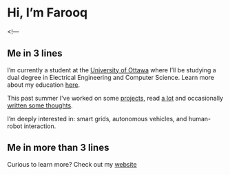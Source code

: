 # Hi, I’m Farooq

<!—

## Me in 3 lines

I’m currently a student at the [University of Ottawa](https://www.notion.so/Read-me-file-33977fdf867441f5b7bb78f9a6e96c8c?pvs=21) where I’ll be studying a dual degree in Electrical Engineering and Computer Science. Learn more about my education [here](https://www.uottawa.ca/faculty-engineering/school-electrical-engineering-computer-science).

This past summer I’ve worked on some [projects](http://farooqqureshi.com/work), read [a lot](https://www.notion.so/Books-I-ve-read-for-website-4fd47710be904e2a94df6eea48fbb5fa?pvs=21) and occasionally [written some thoughts](http://fq.bearblog.dev). 

I’m deeply interested in: smart grids, autonomous vehicles, and human-robot interaction. 

## Me in more than 3 lines

Curious to learn more? Check out my [website](http://farooqqureshi.com)
